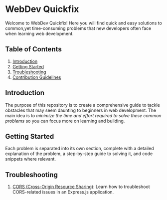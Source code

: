 # WebDev Quickfix

Welcome to WebDev Quickfix! Here you will find quick and easy solutions to common,yet time-consuming problems that new developers often face when learning web development.

## Table of Contents
1. [Introduction](#introduction)
2. [Getting Started](#getting-started)
3. [Troubleshooting](#troubleshooting)
4. [Contribution Guidelines](#contribution)

## Introduction

The purpose of this repository is to create a comprehensive guide to tackle obstacles that may seem daunting to beginners in web development. The main idea is to *minimize the time and effort required to solve these common problems* so you can focus more on learning and building.

## Getting Started

Each problem is separated into its own section, complete with a detailed explanation of the problem, a step-by-step guide to solving it, and code snippets where relevant.

## Troubleshooting

1. [CORS (Cross-Origin Resource Sharing)](./Enable-CORS-on-Express-JS.md):
   Learn how to troubleshoot CORS-related issues in an Express.js application.
